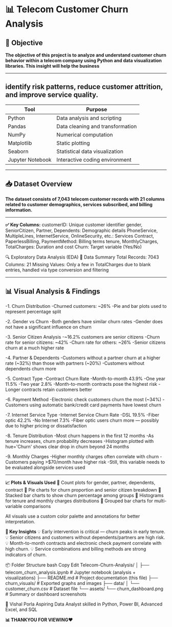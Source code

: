 
# 📊 Telecom Customer Churn Analysis

## 📌 Objective
**The objective of this project is to analyze and understand customer churn behavior within a telecom company using Python and data visualization libraries. This insight will help the business** 

---

## identify risk patterns, reduce customer attrition, and improve service quality.

| Tool             | Purpose                          |
| ---------------- | -------------------------------- |
| Python           | Data analysis and scripting      |
| Pandas           | Data cleaning and transformation |
| NumPy            | Numerical computation            |
| Matplotlib       | Static plotting                  |
| Seaborn          | Statistical data visualization   |
| Jupyter Notebook | Interactive coding environment   |

---

## 📥 Dataset Overview

**The dataset consists of 7,043 telecom customer records with 21 columns related to customer demographics, services subscribed, and billing information.**

---

**✅ Key Columns:**
customerID: Unique customer identifier
gender, SeniorCitizen, Partner, Dependents: Demographic details
PhoneService, MultipleLines, InternetService, OnlineSecurity, etc.: Services
Contract, PaperlessBilling, PaymentMethod: Billing terms
tenure, MonthlyCharges, TotalCharges: Duration and cost
Churn: Target variable (Yes/No) 

🔍 Exploratory Data Analysis (EDA)
🧾 Data Summary
Total Records: 7043
Columns: 21
Missing Values: Only a few in TotalCharges due to blank entries, handled via type conversion and filtering

---

## 📊 Visual Analysis & Findings
-1. Churn Distribution
-Churned customers: ~26%
-Pie and bar plots used to represent percentage split

-2. Gender vs Churn
-Both genders have similar churn rates
-Gender does not have a significant influence on churn

-3. Senior Citizen Analysis
-~16.2% customers are senior citizens
-Churn rate for senior citizens: ~42%
-Churn rate for others: ~26%
-Senior citizens churn at a much higher rate

-4. Partner & Dependents
-Customers without a partner churn at a higher rate (~32%) than those with partners (~20%)
-Customers without dependents churn more

-5. Contract Type
-Contract	Churn Rate
-Month-to-month	43.9%
-One year	11.5%
-Two year	2.8%
-Month-to-month contracts pose the highest risk
-Longer contracts retain customers better

-6. Payment Method
-Electronic check customers churn the most (~34%)
-Customers using automatic bank/credit card payments have lowest churn

-7. Internet Service Type
-Internet Service	Churn Rate
-DSL	19.5%
-Fiber optic	42.2%
-No Internet	7.3%
-Fiber optic users churn more — possibly due to higher pricing or dissatisfaction

-8. Tenure Distribution
-Most churn happens in the first 12 months
-As tenure increases, churn probability decreases
-Histogram plotted with hue='Churn' shows clear drop in churn beyond 24 months

-9. Monthly Charges
-Higher monthly charges often correlate with churn
-Customers paying >$70/month have higher risk
-Still, this variable needs to be evaluated alongside services used

---

**📈 Plots & Visuals Used**
📌 Count plots for gender, partner, dependents, contract
📌 Pie charts for churn proportion and senior citizen breakdown
📌 Stacked bar charts to show churn percentage among groups
📌 Histograms for tenure and monthly charges distributions
📌 Grouped bar charts for multi-variable comparisons

All visuals use a custom color palette and annotations for better interpretation.

**📌 Key Insights**
💡 Early intervention is critical — churn peaks in early tenure.
💡 Senior citizens and customers without dependents/partners are high risk.
💡 Month-to-month contracts and electronic check payment correlate with high churn.
💡 Service combinations and billing methods are strong indicators of churn.

📦 Folder Structure
bash
Copy
Edit
Telecom-Churn-Analysis/
│
├── telecom_churn_analysis.ipynb      # Jupyter notebook (analysis + visualizations)
├── README.md                         # Project documentation (this file)
├── churn_visuals/                    # Exported graphs and images
├── data/
│   └── customer_churn.csv            # Dataset file
└── assets/
    └── churn_dashboard.png           # Summary or dashboard screenshots

👤 Vishal Porla
Aspiring Data Analyst skilled in Python, Power BI, Advanced Excel, and SQL

**📊 THANKYOU FOR VIEWING❤️**
